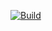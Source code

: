 [![Build](https://github.com/reyesruiz/PizzaDriver/actions/workflows/android.yml/badge.svg)](https://github.com/reyesruiz/PizzaDriver/actions/workflows/android.yml)

